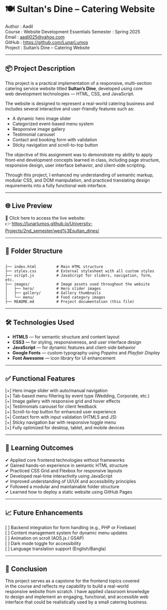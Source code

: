 
🍽️ Sultan's Dine – Catering Website
============================================

Author     : Aadil  
Course     : Website Development Essentials 
Semester   : Spring 2025  
Email      : aadil025@yahoo.com  
GitHub     : https://github.com/LunarLumos  
Project    : Sultan’s Dine – Catering Website

--------------------------------------------
📦 Project Description
--------------------------------------------

This project is a practical implementation of a responsive, multi-section  
catering service website titled **Sultan’s Dine**, developed using core  
web development technologies — HTML, CSS, and JavaScript.

The website is designed to represent a real-world catering business and  
includes several interactive and user-friendly features such as:
  - A dynamic hero image slider  
  - Categorized event-based menu system  
  - Responsive image gallery  
  - Testimonial carousel  
  - Contact and booking form with validation  
  - Sticky navigation and scroll-to-top button  

The objective of this assignment was to demonstrate my ability to apply  
front-end development concepts learned in class, including page structure,  
responsive design, user interface behavior, and client-side scripting.

Through this project, I enhanced my understanding of semantic markup,  
modular CSS, and DOM manipulation, and practiced translating design  
requirements into a fully functional web interface.

--------------------------------------------
🌐 Live Preview
--------------------------------------------

🔗 Click here to access the live website:  
👉 https://lunarlumos.github.io/University-Projects/2nd_semester/wed%3Esultan_dines/


--------------------------------------------
📁 Folder Structure
--------------------------------------------
```

├── index.html         # Main HTML structure  
├── styles.css         # External stylesheet with all custom styles  
├── script.js          # JavaScript for sliders, navigation, form, etc.  
├── images/            # Image assets used throughout the website  
│   ├── hero/          # Hero slider images  
│   ├── gallery/       # Gallery thumbnails  
│   └── menu/          # Food category images  
├── README.md          # Project documentation (this file)  

```
--------------------------------------------
🛠️ Technologies Used
--------------------------------------------

- **HTML5** — for semantic structure and content layout  
- **CSS3** — for styling, responsiveness, and user interface design  
- **JavaScript** — for dynamic features and client-side behavior  
- **Google Fonts** — custom typography using *Poppins* and *Playfair Display*  
- **Font Awesome** — icon library for UI enhancement  

--------------------------------------------
✅ Functional Features
--------------------------------------------

[+] Hero image slider with auto/manual navigation  
[+] Tab-based menu filtering by event type (Wedding, Corporate, etc.)  
[+] Image gallery with responsive grid and hover effects  
[+] Testimonials carousel for client feedback  
[+] Scroll-to-top button for enhanced user experience  
[+] Contact form with input validation (HTML5 and JS)  
[+] Sticky navigation bar with responsive toggle menu  
[+] Fully optimized for desktop, tablet, and mobile devices  

--------------------------------------------
🎯 Learning Outcomes
--------------------------------------------

✔ Applied core frontend technologies without frameworks  
✔ Gained hands-on experience in semantic HTML structure  
✔ Practiced CSS Grid and Flexbox for responsive layouts  
✔ Developed real-time interactivity using JavaScript  
✔ Improved understanding of UI/UX and accessibility principles  
✔ Followed a modular and maintainable folder structure  
✔ Learned how to deploy a static website using GitHub Pages  

--------------------------------------------
📈 Future Enhancements
--------------------------------------------

[ ] Backend integration for form handling (e.g., PHP or Firebase)  
[ ] Content management system for dynamic menu updates  
[ ] Animation on scroll (AOS.js / GSAP)  
[ ] Dark mode toggle for accessibility  
[ ] Language translation support (English/Bangla)


--------------------------------------------
🧠 Conclusion
--------------------------------------------

This project serves as a capstone for the frontend topics covered  
in the course and reflects my capability to build a real-world  
responsive website from scratch. I have applied classroom knowledge  
to design and implement an engaging, functional, and accessible web  
interface that could be realistically used by a small catering business.



